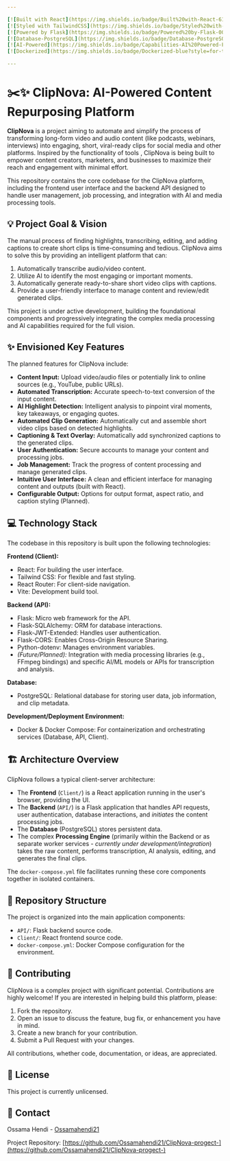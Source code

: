 ```yaml
---

[![Built with React](https://img.shields.io/badge/Built%20with-React-61DAFB?style=for-the-badge&logo=react&logoColor=white)](https://react.dev/)
[![Styled with TailwindCSS](https://img.shields.io/badge/Styled%20with-TailwindCSS-06B6D4?style=for-the-badge&logo=tailwindcss&logoColor=white)](https://tailwindcss.com/)
[![Powered by Flask](https://img.shields.io/badge/Powered%20by-Flask-000000?style=for-the-badge&logo=flask&logoColor=white)](https://flask.palletsprojects.com/)
[![Database-PostgreSQL](https://img.shields.io/badge/Database-PostgreSQL-4169E1?style=for-the-badge&logo=postgresql&logoColor=white)](https://www.postgresql.org/)
[![AI-Powered](https://img.shields.io/badge/Capabilities-AI%20Powered-FF69B4?style=for-the-badge&logo=openai&logoColor=white)](#) <!-- Or another AI logo if different model is used/planned -->
[![Dockerized](https://img.shields.io/badge/Dockerized-blue?style=for-the-badge&logo=docker&logoColor=white)](https://www.docker.com/)

---
```


# ✂️✨ ClipNova: AI-Powered Content Repurposing Platform

**ClipNova** is a project aiming to automate and simplify the process of transforming long-form video and audio content (like podcasts, webinars, interviews) into engaging, short, viral-ready clips for social media and other platforms. Inspired by the functionality of tools , ClipNova is being built to empower content creators, marketers, and businesses to maximize their reach and engagement with minimal effort.

This repository contains the core codebase for the ClipNova platform, including the frontend user interface and the backend API designed to handle user management, job processing, and integration with AI and media processing tools.


## 💡 Project Goal & Vision

The manual process of finding highlights, transcribing, editing, and adding captions to create short clips is time-consuming and tedious. ClipNova aims to solve this by providing an intelligent platform that can:

1.  Automatically transcribe audio/video content.
2.  Utilize AI to identify the most engaging or important moments.
3.  Automatically generate ready-to-share short video clips with captions.
4.  Provide a user-friendly interface to manage content and review/edit generated clips.

This project is under active development, building the foundational components and progressively integrating the complex media processing and AI capabilities required for the full vision.

## ✨ Envisioned Key Features

The planned features for ClipNova include:

*   **Content Input:** Upload video/audio files or potentially link to online sources (e.g., YouTube, public URLs).
*   **Automated Transcription:** Accurate speech-to-text conversion of the input content.
*   **AI Highlight Detection:** Intelligent analysis to pinpoint viral moments, key takeaways, or engaging quotes.
*   **Automated Clip Generation:** Automatically cut and assemble short video clips based on detected highlights.
*   **Captioning & Text Overlay:** Automatically add synchronized captions to the generated clips.
*   **User Authentication:** Secure accounts to manage your content and processing jobs.
*   **Job Management:** Track the progress of content processing and manage generated clips.
*   **Intuitive User Interface:** A clean and efficient interface for managing content and outputs (built with React).
*   **Configurable Output:** Options for output format, aspect ratio, and caption styling (Planned).


## 💻 Technology Stack

The codebase in this repository is built upon the following technologies:

**Frontend (Client):**
*   React: For building the user interface.
*   Tailwind CSS: For flexible and fast styling.
*   React Router: For client-side navigation.
*   Vite: Development build tool.

**Backend (API):**
*   Flask: Micro web framework for the API.
*   Flask-SQLAlchemy: ORM for database interactions.
*   Flask-JWT-Extended: Handles user authentication.
*   Flask-CORS: Enables Cross-Origin Resource Sharing.
*   Python-dotenv: Manages environment variables.
*   *(Future/Planned):* Integration with media processing libraries (e.g., FFmpeg bindings) and specific AI/ML models or APIs for transcription and analysis.

**Database:**
*   PostgreSQL: Relational database for storing user data, job information, and clip metadata.

**Development/Deployment Environment:**
*   Docker & Docker Compose: For containerization and orchestrating services (Database, API, Client).

## 🏗️ Architecture Overview

ClipNova follows a typical client-server architecture:

*   The **Frontend** (`Client/`) is a React application running in the user's browser, providing the UI.
*   The **Backend** (`API/`) is a Flask application that handles API requests, user authentication, database interactions, and *initiates* the content processing jobs.
*   The **Database** (PostgreSQL) stores persistent data.
*   The complex **Processing Engine** (primarily within the Backend or as separate worker services - *currently under development/integration*) takes the raw content, performs transcription, AI analysis, editing, and generates the final clips.

The `docker-compose.yml` file facilitates running these core components together in isolated containers.

## 📂 Repository Structure

The project is organized into the main application components:

*   `API/`: Flask backend source code.
*   `Client/`: React frontend source code.
*   `docker-compose.yml`: Docker Compose configuration for the environment.

## 👋 Contributing

ClipNova is a complex project with significant potential. Contributions are highly welcome! If you are interested in helping build this platform, please:

1.  Fork the repository.
2.  Open an issue to discuss the feature, bug fix, or enhancement you have in mind.
3.  Create a new branch for your contribution.
4.  Submit a Pull Request with your changes.

All contributions, whether code, documentation, or ideas, are appreciated.

## 📄 License

This project is currently unlicensed.

## 📧 Contact

Ossama Hendi - [Ossamahendi21](.)

Project Repository: [https://github.com/Ossamahendi21/ClipNova-progect-](https://github.com/Ossamahendi21/ClipNova-progect-)

